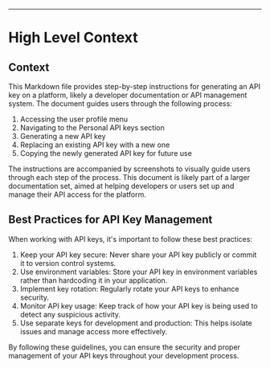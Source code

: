 

  ---
# High Level Context
## Context
This Markdown file provides step-by-step instructions for generating an API key on a platform, likely a developer documentation or API management system. The document guides users through the following process:

1. Accessing the user profile menu
2. Navigating to the Personal API keys section
3. Generating a new API key
4. Replacing an existing API key with a new one
5. Copying the newly generated API key for future use

The instructions are accompanied by screenshots to visually guide users through each step of the process. This document is likely part of a larger documentation set, aimed at helping developers or users set up and manage their API access for the platform.

## Best Practices for API Key Management

When working with API keys, it's important to follow these best practices:

1. Keep your API key secure: Never share your API key publicly or commit it to version control systems.
2. Use environment variables: Store your API key in environment variables rather than hardcoding it in your application.
3. Implement key rotation: Regularly rotate your API keys to enhance security.
4. Monitor API key usage: Keep track of how your API key is being used to detect any suspicious activity.
5. Use separate keys for development and production: This helps isolate issues and manage access more effectively.

By following these guidelines, you can ensure the security and proper management of your API keys throughout your development process.

  